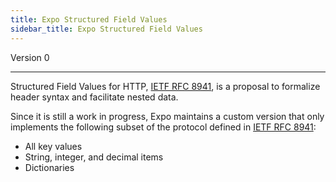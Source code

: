 ```yaml
---
title: Expo Structured Field Values
sidebar_title: Expo Structured Field Values
---
```


Version 0

---

Structured Field Values for HTTP, [IETF RFC 8941](https://tools.ietf.org/html/rfc8941), is a proposal to formalize header syntax and facilitate nested data.

Since it is still a work in progress, Expo maintains a custom version that only implements the following subset of the protocol defined in [IETF RFC 8941](https://tools.ietf.org/html/rfc8941):
  * All key values
  * String, integer, and decimal items
  * Dictionaries
